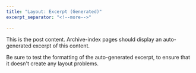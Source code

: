 ```yaml
---
title: "Layout: Excerpt (Generated)"
excerpt_separator: "<!--more-->"

---
```


This is the post content. Archive-index pages should display an auto-generated excerpt of this content.

<!--more-->

Be sure to test the formatting of the auto-generated excerpt, to ensure that it doesn't create any layout problems.
